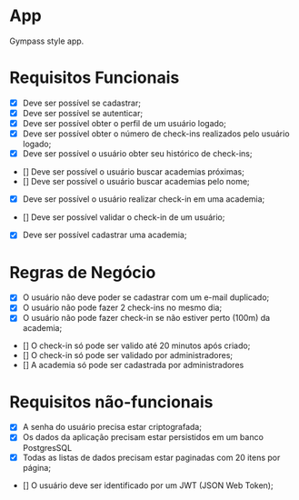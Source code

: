 # App

Gympass style app.

# Requisitos Funcionais
 
 - [X] Deve ser possível se cadastrar;
 - [X] Deve ser possível se autenticar;
 - [X] Deve ser possível obter o perfil de um usuário logado;
 - [X] Deve ser possível obter o número de check-ins realizados pelo usuário logado;
 - [X] Deve ser possível o usuário obter seu histórico de check-ins;
 - [] Deve ser possível o usuário buscar academias próximas;
 - [] Deve ser possível o usuário buscar academias pelo nome;
 - [X] Deve ser possível o usuário realizar check-in em uma academia;
 - [] Deve ser possível validar o check-in de um usuário;
 - [X] Deve ser possível cadastrar uma academia;

# Regras de Negócio

- [X] O usuário não deve poder se cadastrar com um e-mail duplicado;
- [X] O usuário não pode fazer 2 check-ins no mesmo dia;
- [X] O usuário não pode fazer check-in se não estiver perto (100m) da academia;
- [] O check-in só pode ser valido até 20 minutos após criado;
- [] O check-in só pode ser validado por administradores;
- [] A academia só pode ser cadastrada por administradores

# Requisitos não-funcionais

- [X] A senha do usuário precisa estar criptografada;
- [X] Os dados da aplicação precisam estar persistidos em um banco PostgresSQL
- [X] Todas as listas de dados precisam estar paginadas com 20 itens por página;
- [] O usuário deve ser identificado por um JWT (JSON Web Token);